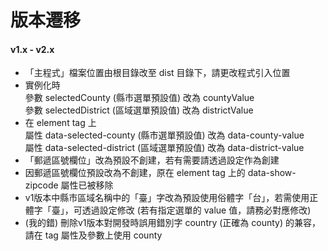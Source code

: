 # 版本遷移

#### v1.x - v2.x

- 「主程式」檔案位置由根目錄改至 dist 目錄下，請更改程式引入位置
- 實例化時<br>參數 selectedCounty (縣市選單預設值) 改為 countyValue<br>參數 selectedDistrict (區域選單預設值) 改為 districtValue
- 在 element tag 上<br>屬性 data-selected-county (縣市選單預設值) 改為 data-county-value<br>屬性 data-selected-district (區域選單預設值) 改為 data-district-value
- 「郵遞區號欄位」改為預設不創建，若有需要請透過設定作為創建
- 因郵遞區號欄位預設改為不創建，原在 element tag 上的 data-show-zipcode 屬性已被移除
- v1版本中縣市區域名稱中的「臺」字改為預設使用俗體字「台」，若需使用正體字「臺」，可透過設定修改 (若有指定選單的 value 值，請務必對應修改)
- (我的錯) 刪除v1版本對開發時誤用錯別字 country (正確為 county) 的兼容，請在 tag 屬性及參數上使用 county
